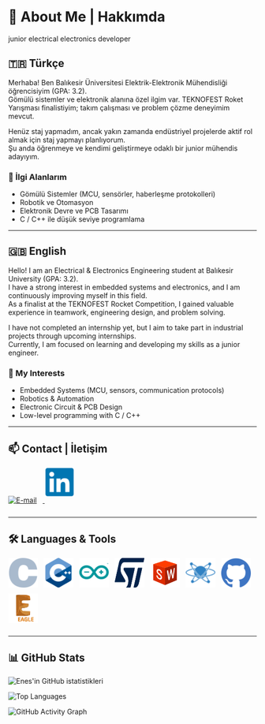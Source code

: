 # 🌟 About Me | Hakkımda
junior electrical electronics developer

## 🇹🇷 Türkçe

Merhaba! Ben Balıkesir Üniversitesi Elektrik-Elektronik Mühendisliği öğrencisiyim (GPA: 3.2).  
Gömülü sistemler ve elektronik alanına özel ilgim var. TEKNOFEST Roket Yarışması finalistiyim; takım çalışması ve problem çözme deneyimim mevcut.

Henüz staj yapmadım, ancak yakın zamanda endüstriyel projelerde aktif rol almak için staj yapmayı planlıyorum.  
Şu anda öğrenmeye ve kendimi geliştirmeye odaklı bir junior mühendis adayıyım.

### 📌 İlgi Alanlarım
- Gömülü Sistemler (MCU, sensörler, haberleşme protokolleri)  
- Robotik ve Otomasyon  
- Elektronik Devre ve PCB Tasarımı  
- C / C++ ile düşük seviye programlama  

---

## 🇬🇧 English

Hello! I am an Electrical & Electronics Engineering student at Balıkesir University (GPA: 3.2).  
I have a strong interest in embedded systems and electronics, and I am continuously improving myself in this field.  
As a finalist at the TEKNOFEST Rocket Competition, I gained valuable experience in teamwork, engineering design, and problem solving.

I have not completed an internship yet, but I aim to take part in industrial projects through upcoming internships.  
Currently, I am focused on learning and developing my skills as a junior engineer.

### 📌 My Interests
- Embedded Systems (MCU, sensors, communication protocols)  
- Robotics & Automation  
- Electronic Circuit & PCB Design  
- Low-level programming with C / C++  

---

## 📫 Contact | İletişim

<p align="left">
  <a href="mailto:eneserr07@gmail.com" target="_blank">
    <img src="https://upload.wikimedia.org/wikipedia/commons/4/4e/Gmail_Icon.png" alt="E-mail" width="60" height="60" style="margin-right:12px; margin-bottom:12px;"/>
  </a>
  <a href="https://www.linkedin.com/in/enes-er-425661297/" target="_blank">
    <img src="https://raw.githubusercontent.com/devicons/devicon/master/icons/linkedin/linkedin-original.svg" alt="LinkedIn" width="60" height="60" style="margin-right:12px; margin-bottom:12px;"/>
  </a>
</p>

---

## 🛠️ Languages & Tools

<p align="left" style="display:flex; flex-wrap:wrap;">
  <img src="assets/icons/c.svg" alt="C" title="C" width="60" height="60" style="margin-right:12px; margin-bottom:12px;"/>
  <img src="assets/icons/cplusplus.svg" alt="C++" title="C++" width="60" height="60" style="margin-right:12px; margin-bottom:12px;"/>
  <img src="assets/icons/arduino.svg" alt="Arduino" title="Arduino" width="60" height="60" style="margin-right:12px; margin-bottom:12px;"/>
  <img src="assets/icons/stm32.svg" alt="STM32" title="STM32" width="60" height="60" style="margin-right:12px; margin-bottom:12px;"/>
  <img src="assets/icons/solidworks.svg" alt="SolidWorks" title="SolidWorks" width="60" height="60" style="margin-right:12px; margin-bottom:12px;"/>
  <img src="assets/icons/proteus.svg" alt="Proteus" title="Proteus" width="60" height="60" style="margin-right:12px; margin-bottom:12px;"/>
  <img src="assets/icons/github.svg" alt="GitHub" title="GitHub" width="60" height="60" style="margin-right:12px; margin-bottom:12px;"/>
  <img src="assets/icons/eagle.svg" alt="Eagle (PCB)" title="Eagle (PCB)" width="60" height="60" style="margin-right:12px; margin-bottom:12px;"/>
</p>

---

## 📊 GitHub Stats

![Enes'in GitHub istatistikleri](https://github-readme-stats.vercel.app/api?username=eneser07&show_icons=true&theme=radical)

![Top Languages](https://github-readme-stats.vercel.app/api/top-langs/?username=eneser07&layout=compact&theme=radical)

![GitHub Activity Graph](https://github-readme-activity-graph.vercel.app/graph?username=eneser07&theme=radical)

